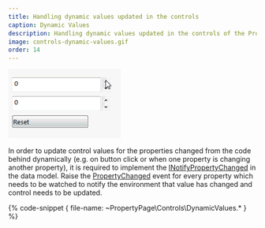 ```yaml
---
title: Handling dynamic values updated in the controls
caption: Dynamic Values
description: Handling dynamic values updated in the controls of the Property Manager Page using xCAD framework
image: controls-dynamic-values.gif
order: 14
---
```

![Values updated controls](controls-dynamic-values.gif)

In order to update control values for the properties changed from the code behind dynamically (e.g. on button click or when one property is changing another property), it is required to implement the [INotifyPropertyChanged](https://docs.microsoft.com/en-us/dotnet/api/system.componentmodel.inotifypropertychanged?view=netframework-4.8) in the data model. Raise the [PropertyChanged](https://docs.microsoft.com/en-us/dotnet/api/system.componentmodel.inotifypropertychanged.propertychanged?view=netframework-4.8) event for every property which needs to be watched to notify the environment that value has changed and control needs to be updated.

{% code-snippet { file-name: ~PropertyPage\Controls\DynamicValues.* } %}
